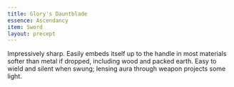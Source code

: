 ```yaml
---
title: Glory's Dauntblade
essence: Ascendancy
item: Sword
layout: precept
---
```


Impressively sharp. Easily embeds itself up to the handle in most materials softer than metal if dropped, including wood and packed earth. Easy to wield and silent when swung; lensing aura through weapon projects some light.
